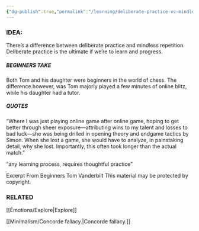 ```yaml
---
{"dg-publish":true,"permalink":"/learning/deliberate-practice-vs-mindless-repetition/"}
---
```


### IDEA:
There’s a difference between deliberate practice and  mindless repetition. Deliberate practice is the ultimate if we’re to learn and progress.

##### BEGINNERS TAKE
Both Tom and his daughter were beginners in the world of chess. The difference however, was Tom majorly played a few minutes of online blitz, while his daughter had a tutor. 

##### QUOTES
“Where I was just playing online game after online game, hoping to get better through sheer exposure—attributing wins to my talent and losses to bad luck—she was being drilled in opening theory and endgame tactics by Simon. When she lost a game, she would have to analyze, in painstaking detail, why she lost. Importantly, this often took longer than the actual match.”

“any learning process, requires thoughtful practice”


Excerpt From
Beginners
Tom Vanderbilt
This material may be protected by copyright.

### RELATED
[[Émotions/Explore\|Explore]]

[[Minimalism/Concorde fallacy.\|Concorde fallacy.]]